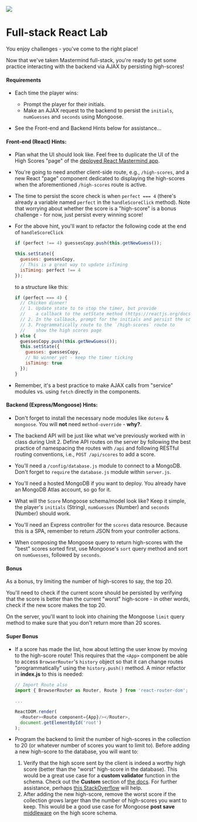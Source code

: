 <img src="https://i.imgur.com/fx2orT2.png">

# Full-stack React Lab

You enjoy challenges - you've come to the right place!

Now that we've taken Mastermind full-stack, you're ready to get some practice interacting with the backend via AJAX by persisting high-scores!

#### Requirements

- Each time the player wins:
	-  Prompt the player for their initials.
	-  Make an AJAX request to the backend to persist the `initials`, `numGuesses` and `seconds` using Mongoose.

- See the Front-end and Backend Hints below for assistance...

#### Front-end (React) Hints:

- Plan what the UI should look like. Feel free to duplicate the UI of the High Scores "page" of the [deployed React Mastermind app](https://sei-mastermind.herokuapp.com/).

- You're going to need another client-side route, e.g., `/high-scores`, and a new React "page" component dedicated to displaying the high-scores when the aforementioned `/high-scores` route is active.

- The time to persist the score check is when `perfect === 4` (there's already a variable named `perfect` in the `handleScoreClick` method).  Note that worrying about whether the score is a "high-score" is a bonus challenge - for now, just persist every winning score!

- For the above hint, you'll want to refactor the following code at the end of `handleScoreClick`

	```js
	if (perfect !== 4) guessesCopy.push(this.getNewGuess());
	
	this.setState({
	  guesses: guessesCopy,
	  // This is a great way to update isTiming
	  isTiming: perfect !== 4
	});
	```
	to a structure like this:
	
	```js
	if (perfect === 4) {
	  // Chicken dinner!
	  // 1. Update state to to stop the timer, but provide
	  //    a callback to the setState method (https://reactjs.org/docs/react-component.html#setstate)
	  // 2. In the callback, prompt for the initials and persist the score by making an AJAX call to your backend (see hint below)
	  // 3. Programmatically route to the `/high-scores` route to 
	  //    show the high scores page
	} else {
	  guessesCopy.push(this.getNewGuess());
	  this.setState({
	    guesses: guessesCopy,
	    // No winner yet - keep the timer ticking
	    isTiming: true
	  });
	}
	```

- Remember, it's a best practice to make AJAX calls from "service" modules vs. using `fetch` directly in the components.

#### Backend (Express/Mongoose) Hints:

- Don't forget to install the necessary node modules like `dotenv` & `mongoose`. You will **not** need `method-override` - **why?**.

- The backend API will be just like what we've previously worked with in class during Unit 2.  Define API routes on the server by following the best practice of namespacing the routes with `/api` and following RESTful routing conventions, i.e., `POST /api/scores` to add a score.

- You'll need a `/config/database.js` module to connect to a MongoDB. Don't forget to `require` the `database.js` module within `server.js`.  

- You'll need a hosted MongoDB if you want to deploy. You already have an MongoDB Atlas account, so go for it.

- What will the `Score` Mongoose schema/model look like? Keep it simple, the player's `initials` (String), `numGuesses` (Number) and `seconds` (Number) should work.

- You'll need an Express controller for the `scores` data resource.  Because this is a SPA, remember to return JSON from your controller actions.

- When composing the Mongoose query to return high-scores with the "best" scores sorted first, use Mongoose's `sort` query method and sort on `numGuesses`, followed by `seconds`.

#### Bonus

As a bonus, try limiting the number of high-scores to say, the top 20.

You'll need to check if the current score should be persisted by verifying that the score is better than the current "worst" high-score - in other words, check if the new score makes the top 20.

On the server, you'll want to look into chaining the Mongoose `limit` query method to make sure that you don't return more than 20 scores.

#### Super Bonus

- If a score has made the list, how about letting the user know by moving to the high-score route! This requires that the `<App>` component be able to access `BrowserRouter`'s `history` object so that it can change routes "programmatically" using the `history.push()` method. A minor refactor in **index.js** to this is needed:

	```js
	// Import Route also
	import { BrowserRouter as Router, Route } from 'react-router-dom';
	
	...
	
	ReactDOM.render(
	  <Router><Route component={App}/></Router>,
	  document.getElementById('root')
	);
	```

- Program the backend to limit the number of high-scores in the collection to 20 (or whatever number of scores you want to limit to). Before adding a new high-score to the database, you will want to:
	1. Verify that the high score sent by the client is indeed a worthy high score (better than the "worst" high-score in the database). This would be a great use case for a **custom validator** function in the schema.  Check out the **Custom** section of [the docs](http://mongoosejs.com/docs/validation.html). For further assistance, perhaps [this StackOverflow](https://stackoverflow.com/questions/43962430/mongoose-how-to-prevent-mongodb-to-save-duplicate-email-records-in-database) will help.
	2. After adding the new high-score, remove the worst score if the collection grows larger than the number of high-scores you want to keep.  This would be a good use case for Mongoose **post save** [middleware](http://mongoosejs.com/docs/middleware.html) on the high score schema.






